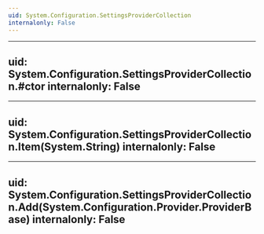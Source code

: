 ```yaml
---
uid: System.Configuration.SettingsProviderCollection
internalonly: False
---
```


---
uid: System.Configuration.SettingsProviderCollection.#ctor
internalonly: False
---

---
uid: System.Configuration.SettingsProviderCollection.Item(System.String)
internalonly: False
---

---
uid: System.Configuration.SettingsProviderCollection.Add(System.Configuration.Provider.ProviderBase)
internalonly: False
---
